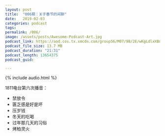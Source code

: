 ```yaml
---
layout: post
title:  "006期：关于春节的闲聊"
date:   2019-02-03
categories: podcast
tags:
permalink: /006/
image: /assets/posts/Awesome-Podcast-Art.jpg
podcast_link: https://aod.cos.tx.xmcdn.com/group56/M07/9B/2E/wKgLdlxXBnmDvXyqAJ-W0I3alRU301.m4a
podcast_file_size: 13.7 MB
podcast_duration: "21:31"
podcast_length: 13654375
podcast_guid: 

---
```


{% include audio.html %}

1811电台第六次播音：

- 禁放令
- 匮乏感是好是坏
- 压岁钱
- 冬天的吃喝
- 过年那几天的习俗
- 烤柏灵火